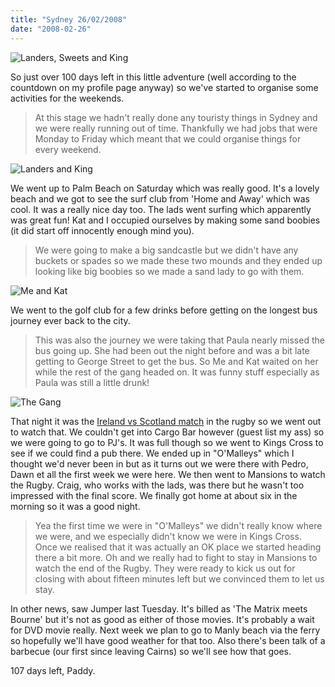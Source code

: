 ```yaml
---
title: "Sydney 26/02/2008"
date: "2008-02-26"
---
```

![Landers, Sweets and King](/images/P2230055.JPG "The lads gearing up for the surf")

So just over 100 days left in this little adventure (well according to the countdown on my profile page anyway) so we've started to organise some activities for the weekends.
> At this stage we hadn't really done any touristy things in Sydney and we were really running out of time. Thankfully we had jobs that were Monday to Friday which meant that we could organise things for every weekend.

![Landers and King](/images/DSCN0372.JPG "So we're really going to do this?")

We went up to Palm Beach on Saturday which was really good. It's a lovely beach and we got to see the surf club from 'Home and Away' which was cool. It was a really nice day too. The lads went surfing which apparently was great fun! Kat and I occupied ourselves by making some sand boobies (it did start off innocently enough mind you).
> We were going to make a big sandcastle but we didn't have any buckets or spades so we made these two mounds and they ended up looking like big boobies so we made a sand lady to go with them.

![Me and Kat](/images/P2230080.JPG "Kat with her little friend")

We went to the golf club for a few drinks before getting on the longest bus journey ever back to the city.
> This was also the journey we were taking that Paula nearly missed the bus going up. She had been out the night before and was a bit late getting to George Street to get the bus. So Me and Kat waited on her while the rest of the gang headed on. It was funny stuff especially as Paula was still a little drunk!

![The Gang](/images/DSCN0391.JPG "The Gang at everyone's favourite photo op")

That night it was the [Ireland vs Scotland match](http://www.rte.ie/sport/rugby/sixnations/2008/0223/ireland_scotland.html) in the rugby so we went out to watch that. We couldn't get into Cargo Bar however (guest list my ass) so we were going to go to PJ's. It was full though so we went to Kings Cross to see if we could find a pub there. We ended up in "O'Malleys" which I thought we'd never been in but as it turns out we were there with Pedro, Dawn et all the first week we were here. We then went to Mansions to watch the Rugby. Craig, who works with the lads, was there but he wasn't too impressed with the final score. We finally got home at about six in the morning so it was a good night.
> Yea the first time we were in "O'Malleys" we didn't really know where we were, and we especially didn't know we were in Kings Cross. Once we realised that it was actually an OK place we started heading there a bit more. Oh and we really had to fight to stay in Mansions to watch the end of the Rugby. They were ready to kick us out for closing with about fifteen minutes left but we convinced them to let us stay.

In other news, saw Jumper last Tuesday. It's billed as 'The Matrix meets Bourne' but it's not as good as either of those movies. It's probably a wait for DVD movie really. Next week we plan to go to Manly beach via the ferry so hopefully we'll have good weather for that too. Also there's been talk of a barbecue (our first since leaving Cairns) so we'll see how that goes.

107 days left,
Paddy.